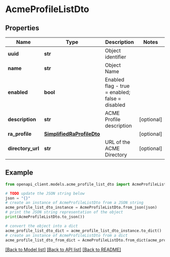 # AcmeProfileListDto


## Properties

Name | Type | Description | Notes
------------ | ------------- | ------------- | -------------
**uuid** | **str** | Object identifier | 
**name** | **str** | Object Name | 
**enabled** | **bool** | Enabled flag - true &#x3D; enabled; false &#x3D; disabled | 
**description** | **str** | ACME Profile description | [optional] 
**ra_profile** | [**SimplifiedRaProfileDto**](SimplifiedRaProfileDto.md) |  | [optional] 
**directory_url** | **str** | URL of the ACME Directory | [optional] 

## Example

```python
from openapi_client.models.acme_profile_list_dto import AcmeProfileListDto

# TODO update the JSON string below
json = "{}"
# create an instance of AcmeProfileListDto from a JSON string
acme_profile_list_dto_instance = AcmeProfileListDto.from_json(json)
# print the JSON string representation of the object
print(AcmeProfileListDto.to_json())

# convert the object into a dict
acme_profile_list_dto_dict = acme_profile_list_dto_instance.to_dict()
# create an instance of AcmeProfileListDto from a dict
acme_profile_list_dto_from_dict = AcmeProfileListDto.from_dict(acme_profile_list_dto_dict)
```
[[Back to Model list]](../README.md#documentation-for-models) [[Back to API list]](../README.md#documentation-for-api-endpoints) [[Back to README]](../README.md)


